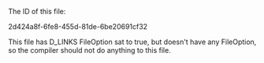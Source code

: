 The ID of this file: 

2d424a8f-6fe8-455d-81de-6be20691cf32

This file has D_LINKS FileOption sat to true, but doesn't have any FileOption, so the compiler should not do anything to this file. 